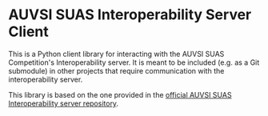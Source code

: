AUVSI SUAS Interoperability Server Client
===

This is a Python client library for interacting with the AUVSI SUAS Competition's Interoperability server. It is meant to be included (e.g. as a Git submodule) in other projects that require communication with the interoperability server.

This library is based on the one provided in the [official AUVSI SUAS Interoperability server repository](https://github.com/uaarg/auvsi-suas-interop-client/).
